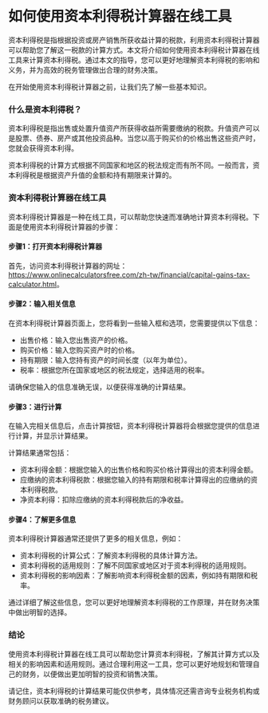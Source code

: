 如何使用资本利得税计算器在线工具
================

资本利得税是指根据投资或房产销售所获收益计算的税款，利用资本利得税计算器可以帮助您了解这一税款的计算方式。本文将介绍如何使用资本利得税计算器在线工具来计算资本利得税。通过本文的指导，您可以更好地理解资本利得税的影响和义务，并为高效的税务管理做出合理的财务决策。

在开始使用资本利得税计算器之前，让我们先了解一些基本知识。

### 什么是资本利得税？

资本利得税是指出售或处置升值资产所获得收益所需要缴纳的税款。升值资产可以是股票、债券、房产或其他投资品种。当您以高于购买价的价格出售这些资产时，您就会获得资本利得。

资本利得税的计算方式根据不同国家和地区的税法规定而有所不同。一般而言，资本利得税是根据资产升值的金额和持有期限来计算的。

### 资本利得税计算器在线工具

资本利得税计算器是一种在线工具，可以帮助您快速而准确地计算资本利得税。下面是使用资本利得税计算器的步骤：

#### 步骤1：打开资本利得税计算器

首先，访问资本利得税计算器的网址：<https://www.onlinecalculatorsfree.com/zh-tw/financial/capital-gains-tax-calculator.html>。

#### 步骤2：输入相关信息

在资本利得税计算器页面上，您将看到一些输入框和选项，您需要提供以下信息：

- 出售价格：输入您出售资产的价格。
- 购买价格：输入您购买资产时的价格。
- 持有期限：输入您持有资产的时间长度（以年为单位）。
- 税率：根据您所在国家或地区的税法规定，选择适用的税率。

请确保您输入的信息准确无误，以便获得准确的计算结果。

#### 步骤3：进行计算

在输入完相关信息后，点击计算按钮，资本利得税计算器将会根据您提供的信息进行计算，并显示计算结果。

计算结果通常包括：

- 资本利得金额：根据您输入的出售价格和购买价格计算得出的资本利得金额。
- 应缴纳的资本利得税款：根据您输入的持有期限和税率计算得出的应缴纳的资本利得税款。
- 净资本利得：扣除应缴纳的资本利得税款后的净收益。

#### 步骤4：了解更多信息

资本利得税计算器通常还提供了更多的相关信息，例如：

- 资本利得税的计算公式：了解资本利得税的具体计算方法。
- 资本利得税的适用规则：了解不同国家或地区对于资本利得税的适用规则。
- 资本利得税的影响因素：了解影响资本利得税金额的因素，例如持有期限和税率。

通过详细了解这些信息，您可以更好地理解资本利得税的工作原理，并在财务决策中做出明智的选择。

### 结论

使用资本利得税计算器在线工具可以帮助您计算资本利得税，了解其计算方式以及相关的影响因素和适用规则。通过合理利用这一工具，您可以更好地规划和管理自己的财务，以便做出更加明智的投资和销售决策。

请记住，资本利得税的计算结果可能仅供参考，具体情况还需咨询专业税务机构或财务顾问以获取准确的税务建议。